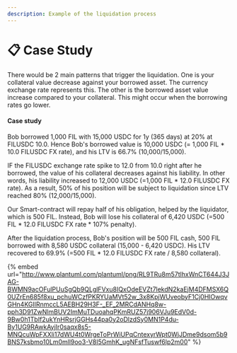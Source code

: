 ```yaml
---
description: Example of the liquidation process
---
```


# 📋 Case Study

There would be 2 main patterns that trigger the liquidation. One is your collateral value decrease against your borrowed asset. The currency exchange rate represents this. The other is the borrowed asset value increase compared to your collateral. This might occur when the borrowing rates go lower.&#x20;

#### Case study

Bob borrowed 1,000 FIL with 15,000 USDC for 1y (365 days) at 20% at FILUSDC 10.0. Hence Bob's borrowed value is 10,000 USDC (= 1,000 FIL \* 10.0 FILUSDC FX rate), and his LTV is 66.7% (10,000/15,000).&#x20;

IF the FILUSDC exchange rate spike to 12.0 from 10.0 right after he borrowed, the value of his collateral decreases against his liability. In other words, his liability increased to 12,000 USDC (=1,000 FIL \* 12.0 FILUSDC FX rate). As a result, 50% of his position will be subject to liquidation since LTV reached 80% (12,000/15,000).&#x20;

Our Smart-contract will repay half of his obligation, helped by the liquidator, which is 500 FIL. Instead, Bob will lose his collateral of 6,420 USDC (=500 FIL \* 12.0 FILUSDC FX rate \* 107% penalty).&#x20;

After the liquidation process, Bob's position will be 500 FIL cash, 500 FIL borrowed with 8,580 USDC collateral (15,000 - 6,420 USDC). His LTV recovered to 69.9% (=500 FIL \* 12.0 FILUSDC FX rate / 8,580 collateral).



{% embed url="http://www.plantuml.com/plantuml/png/RL9TRu8m57tlhxWnCT644J3JAG-BWMN9acOFulPUuSgQb9QLglFVxu8IQxOdeEVZt7lekdN2kaEjM4DFMSX6Q0UZrEn685f8xu_pchuWCzfPKRYUaMVt52w_3x8KpjWUveobyF1Cj0HIOwqvGHn4KGIlRnmccL5AEBH29H3F-_EF_2MRCdANHq8w-pph3D91ZwNlmBUV2ImMuTDuoahqPKmRUZ57j906VJu9EdV0d-9Bw0h1TbIf2ukYnHRsrjGGHs44pa0y2oDlzdSy0MN1P4du-By1UG9RAwkAyjIr0saqx8s5-MNQcuWpFXXli17dWU4t0WrgeToPrWiUPqCntexyrWpt0WjJDme9dsom5b9BNS7ksbmo10Lm0mll9oo3-V8I5GmhK_ugNFsfTuswf6lp2m00" %}

